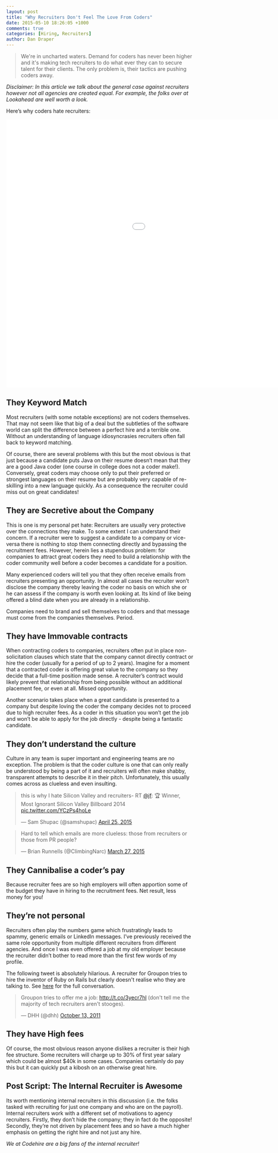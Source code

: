 ```yaml
---
layout: post
title: "Why Recruiters Don't Feel The Love From Coders"
date: 2015-05-10 18:26:05 +1000
comments: true
categories: [Hiring, Recruiters]
author: Dan Draper
---
```


> We're in uncharted waters. Demand for coders has never been higher and it's making tech recruiters to do what ever they can to secure talent for their clients. The only problem is, their tactics are pushing coders away.

_Disclaimer: In this article we talk about the general case against recruiters however not all agencies are created equal. For example, the folks over at Lookahead are well worth a look._

Here’s why coders hate recruiters:

<div class="embed-responsive embed-responsive-4by3">
  <iframe class="embed-responsive-item" width="1280" height="720" src="//www.youtube.com/embed/eiiA7-rdMMw" frameborder="0" allowfullscreen></iframe>
</div>

## They Keyword Match

Most recruiters (with some notable exceptions) are not coders themselves. That may not seem like that big of a deal but the subtleties of the software world can split the difference between a perfect hire and a terrible one. Without an understanding of language idiosyncrasies recruiters often fall back to keyword matching.

Of course, there are several problems with this but the most obvious is that just because a candidate puts Java on their resume doesn’t mean that they are a good Java coder (one course in college does not a coder make!). Conversely, great coders may choose only to put their preferred or strongest languages on their resume but are probably very capable of re-skilling into a new language quickly. As a consequence the recruiter could miss out on great candidates!

## They are Secretive about the Company

This is one is my personal pet hate: Recruiters are usually very protective over the connections they make. To some extent I can understand their concern. If a recruiter were to suggest a candidate to a company or vice-versa there is nothing to stop them connecting directly and bypassing the recruitment fees. However, herein lies a stupendous problem: for companies to attract great coders they need to build a relationship with the coder community well before a coder becomes a candidate for a position.

Many experienced coders will tell you that they often receive emails from recruiters presenting an opportunity. In almost all cases the recruiter won’t disclose the company thereby leaving the coder no basis on which she or he can assess if the company is worth even looking at. Its kind of like being offered a blind date when you are already in a relationship.

Companies need to brand and sell themselves to coders and that message must come from the companies themselves. Period.

## They have Immovable contracts

When contracting coders to companies, recruiters often put in place non-solicitation clauses which state that the company cannot directly contract or hire the coder (usually for a period of up to 2 years). Imagine for a moment that a contracted coder is offering great value to the company so they decide that a full-time position made sense. A recruiter’s contract would likely prevent that relationship from being possible without an additional placement fee, or even at all. Missed opportunity.

Another scenario takes place when a great candidate is presented to a company but despite loving the coder the company decides not to proceed due to high recruiter fees. As a coder in this situation you won’t get the job and won’t be able to apply for the job directly - despite being a fantastic candidate.

## They don’t understand the culture

Culture in any team is super important and engineering teams are no exception. The problem is that the coder culture is one that can only really be understood by being a part of it and recruiters will often make shabby, transparent attempts to describe it in their pitch. Unfortunately, this usually comes across as clueless and even insulting.

<blockquote class="twitter-tweet" lang="en"><p lang="en" dir="ltr">this is why I hate Silicon Valley and recruiters- RT <a href="https://twitter.com/jf">@jf</a>: 🏆 Winner, Most Ignorant Silicon Valley Billboard 2014 <a href="http://t.co/YCzPs4hoLe">pic.twitter.com/YCzPs4hoLe</a></p>&mdash; Sam Shupac (@samshupac) <a href="https://twitter.com/samshupac/status/591890035869364224">April 25, 2015</a></blockquote>

<blockquote class="twitter-tweet" lang="en"><p lang="en" dir="ltr">Hard to tell which emails are more clueless: those from recruiters or those from PR people?</p>&mdash; Brian Runnells (@ClimbingNarc) <a href="https://twitter.com/ClimbingNarc/status/581482765679349760">March 27, 2015</a></blockquote>

## They Cannibalise a coder’s pay

Because recruiter fees are so high employers will often apportion some of the budget they have in hiring to the recruitment fees. Net result, less money for you!


## They’re not personal

Recruiters often play the numbers game which frustratingly leads to spammy, generic emails or LinkedIn messages. I’ve previously received the same role opportunity from multiple different recruiters from different agencies. And once I was even offered a job at my old employer because the recruiter didn’t bother to read more than the first few words of my profile.

The following tweet is absolutely hilarious. A recruiter for Groupon tries to hire the inventor of Ruby on Rails but clearly doesn't realise who they are talking to. See [here](https://gist.github.com/dhh/1285068) for the full conversation.

<blockquote class="twitter-tweet" lang="en"><p lang="en" dir="ltr">Groupon tries to offer me a job: <a href="http://t.co/3yecr7hl">http://t.co/3yecr7hl</a> (don&#39;t tell me the majority of tech recruiters aren&#39;t stooges).</p>&mdash; DHH (@dhh) <a href="https://twitter.com/dhh/status/124554951581118465">October 13, 2011</a></blockquote>
<script async src="//platform.twitter.com/widgets.js" charset="utf-8"></script>



## They have High fees

Of course, the most obvious reason anyone dislikes a recruiter is their high fee structure. Some recruiters will charge up to 30% of first year salary which could be almost $40k in some cases. Companies certainly do pay this but it can quickly put a kibosh on an otherwise great hire.

## Post Script: The Internal Recruiter is Awesome

Its worth mentioning internal recruiters in this discussion (i.e. the folks tasked with recruiting for just one company and who are on the payroll). Internal recruiters work with a different set of motivations to agency recruiters. Firstly, they don’t hide the company; they in fact do the opposite! Secondly, they’re not driven by placement fees and so have a much higher emphasis on getting the right hire and not just any hire.

_We at Codehire are a big fans of the internal recruiter!_
